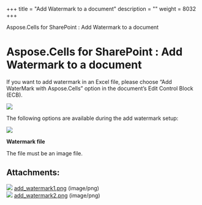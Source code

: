 +++
title = "Add Watermark to a document" 
description = "" 
weight = 8032 
+++

Aspose.Cells for SharePoint : Add Watermark to a document  

# Aspose.Cells for SharePoint : Add Watermark to a document


If you want to add watermark in an Excel file, please choose “Add WaterMark with Aspose.Cells” option in the document’s Edit Control Block (ECB).

![](https://docs2.aspose.com/cells/sharepoint/attachments/48136376/48496648.png)

The following options are available during the add watermark setup:

![](https://docs2.aspose.com/cells/sharepoint/attachments/48136376/48496649.png)

**Watermark file**

The file must be an image file.

## Attachments:

![](https://docs2.aspose.com/cells/sharepoint/images/icons/bullet_blue.gif) [add\_watermark1.png](https://docs2.aspose.com/cells/sharepoint/attachments/48136376/48496648.png) (image/png)  
![](https://docs2.aspose.com/cells/sharepoint/images/icons/bullet_blue.gif) [add\_watermark2.png](https://docs2.aspose.com/cells/sharepoint/attachments/48136376/48496649.png) (image/png)  

